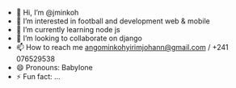 - 👋 Hi, I’m @jminkoh
- 👀 I’m interested in football and development web & mobile
- 🌱 I’m currently learning node js
- 💞️ I’m looking to collaborate on django
- 📫 How to reach me angominkohyirimjohann@gmail.com / +241 076529538
- 😄 Pronouns: Babylone
- ⚡ Fun fact: ...

<!---
jminkoh/jminkoh is a ✨ special ✨ repository because its `README.md` (this file) appears on your GitHub profile.
You can click the Preview link to take a look at your changes.
--->

